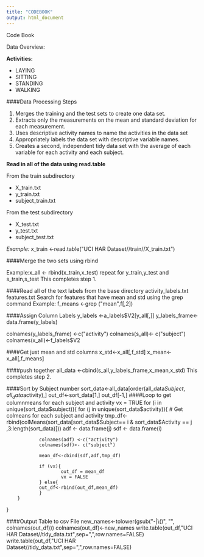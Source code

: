 ```yaml
---
title: "CODEBOOK"
output: html_document
---
```


Code Book

Data Overview:

**Activities:**
- LAYING
- SITTING
- STANDING
- WALKING



####Data Processing Steps
1.  Merges the training and the test sets to create one data set.
2.  Extracts only the measurements on the mean and standard deviation for each measurement. 
3.  Uses descriptive activity names to name the activities in the data set
4.  Appropriately labels the data set with descriptive variable names. 
5.  Creates a second, independent tidy data set with the average of each variable for each activity and each subject. 

**Read in all of the data using read.table**

From the train subdirectory
  * X_train.txt
  * y_train.txt
  * subject_train.txt

From the test subdirectory
 + X_test.txt
 + y_test.txt
 + subject_test.txt
 
*Example:* x_train <-read.table("UCI HAR Dataset//train//X_train.txt")

####Merge the two sets using rbind

Example:x_all <- rbind(x_train,x_test)
repeat for y_train,y_test and s_train,s_test
This completes step 1.


####Read all of the text labels from the base directory
activity_labels.txt
features.txt
Search for features that have mean and std using the grep command
Example: f_means <-grep ("mean",f[,2])



####Assign Column Labels
y_labels <-a_labels$V2[y_all[,]]
y_labels_frame<-data.frame(y_labels)

colnames(y_labels_frame) <-c("activity")
colnames(s_all)<- c("subject")
colnames(x_all)<-f_labels$V2

####Get just mean and std columns
x_std<-x_all[,f_std]
x_mean<-x_all[,f_means]

####push together
all_data <-cbind(s_all,y_labels_frame,x_mean,x_std)
This completes step 2.

####Sort by Subject number
sort_data<-all_data[order(all_data$Subject,all_data$activity),]
out_df<-sort_data[1,]
out_df[-1,]
####Loop to get columnmeans for each subject and activity
vx = TRUE
for (i in  unique(sort_data$subject)){
        for (j in  unique(sort_data$activity)){
                #  Get colmeans for each subject and activity
                tmp_df<-rbind(colMeans(sort_data[sort_data$Subject== i & sort_data$Activity == j ,3:length(sort_data)]))
                adf <- data.frame(j)
                sdf <- data.frame(i)
                
                colnames(adf) <-c("activity")
                colnames(sdf)<- c("subject")
                
                mean_df<-cbind(sdf,adf,tmp_df)
                
                if (vx){
                        out_df = mean_df
                        vx = FALSE
                } else{
                out_df<-rbind(out_df,mean_df)
                }
        }
        
}

####Output Table to csv File
new_names<-tolower(gsub("-|\\()", "", colnames(out_df)))
colnames(out_df)<-new_names
write.table(out_df,"UCI HAR Dataset//tidy_data.txt",sep=",",row.names=FALSE)
write.table(out_df,"UCI HAR Dataset//tidy_data.txt",sep=",",row.names=FALSE)

